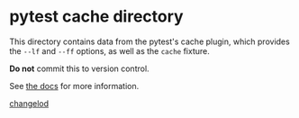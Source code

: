 # pytest cache directory #

This directory contains data from the pytest's cache plugin,
which provides the `--lf` and `--ff` options, as well as the `cache` fixture.

**Do not** commit this to version control.

See [the docs](https://docs.pytest.org/en/stable/how-to/cache.html) for more information.

[changelod](https://github.com/irismayigyu/ot-harjoitustyo/blob/master/laskarit/ohjelma/dokumentaatio/changelog.md)
